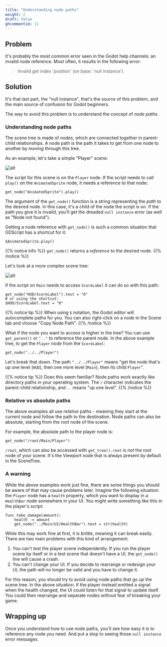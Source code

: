 ```yaml
---
title: "Understanding node paths"
weight: 2
draft: false
ghcommentid: 11
---
```


## Problem

It's probably the most common error seen in the Godot help channels: an invalid node reference. Most often, it results in the following error:

> Invalid get index 'position' (on base: 'null instance').

## Solution

It's that last part, the "null instance", that's the source of this problem, and the main source of confusion for Godot beginners.

The way to avoid this problem is to understand the concept of *node paths*.

### Understanding node paths

The scene tree is made of nodes, which are connected together in parent-child relationships. A node path is the path it takes to get from one node to another by moving through this tree.

As an example, let's take a simple "Player" scene:

![alt](/godot_recipes/img/node_paths_01.png)

The script for this scene is on the `Player` node. If the script needs to call `play()` on the `AnimatedSprite` node, it needs a reference to that node:

```gdscript
get_node("AnimatedSprite").play()
```

The argument of the `get_node()` function is a string representing the *path* to the desired node. In this case, it's a child of the node the script is on. If the path you give it is invalid, you'll get the dreaded `null instance` error (as well as "Node not found").

Getting a node reference with `get_node()` is such a common situation that GDScript has a shortcut for it:

```gdscript
$AnimatedSprite.play()
```

{{% notice info %}}
`get_node()` returns a *reference* to the desired node.
{{% /notice %}}

Let's look at a more complex scene tree:

![alt](/godot_recipes/img/node_paths_02.png)

If the script on `Main` needs to access `ScoreLabel` it can do so with this path:

```gdscript
get_node("HUD/ScoreLabel").text = "0"
# or using the shortcut:
$HUD/ScoreLabel.text = "0"
```

{{% notice tip %}}
When using `$` notation, the Godot editor will autocomplete paths for you. You can also right-click on a node in the Scene tab and choose "Copy Node Path".
{{% /notice %}}

What if the node you want to access is higher in the tree? You can use `get_parent()` or `".."` to reference the parent node. In the above example tree, to get the `Player` node from the `ScoreLabel`:

```gdscript
get_node("../../Player")
```

Let's break that down. The path `"../../Player"` means "get the node that's up one level (`HUD`), then one more level (`Main`), then its child `Player`".

{{% notice tip %}}
Does this seem familiar? Node paths work exactly like directory paths in your operating system. The `/` character indicates the parent-child relationship, and `..` means "up one level".
{{% /notice %}}

### Relative vs absolute paths

The above examples all use *relative* paths - meaning they start at the current node and follow the path to the destination. Node paths can also be absolute, starting from the root node of the scene.

For example, the absolute path to the player node is:

```gdscript
get_node("/root/Main/Player")
```

`/root`, which can also be accessed with `get_tree().root` is *not* the root node of your scene. It's the Viewport node that is always present by default in the SceneTree.

### A warning

While the above examples work just fine, there are some things you should be aware of that may cause problems later. Imagine the following situation: the `Player` node has a `health` property, which you want to display in a `HealthBar` node somewhere in your UI. You might write something like this in the player's script:

```gdscript
func take_damage(amount):
    health -= amount
    get_node("../Main/UI/HealthBar").text = str(health)
```

While this may work fine at first, it is *brittle*, meaning it can break easily. There are two main problems with this kind of arrangement:

1. You can't test the player scene independently. If you run the player scene by itself or in a test scene that doesn't have a UI, the `get_node()` line will cause a crash.
2. You can't change your UI. If you decide to rearrange or redesign your UI, the path will no longer be valid and you have to change it.

For this reason, you should try to avoid using node paths that go *up* the scene tree. In the above situation, if the player instead emitted a signal when the health changed, the UI could listen for that signal to update itself. You could then rearrange and separate nodes without fear of breaking your game.

## Wrapping up

Once you understand how to use node paths, you'll see how easy it is to reference any node you need. And put a stop to seeing those `null instance` error messages.

<!-- ## Related Recipes

- [Using KinematicBody2D](/godot_recipes/physics/godot3_kinematic2d/) -->